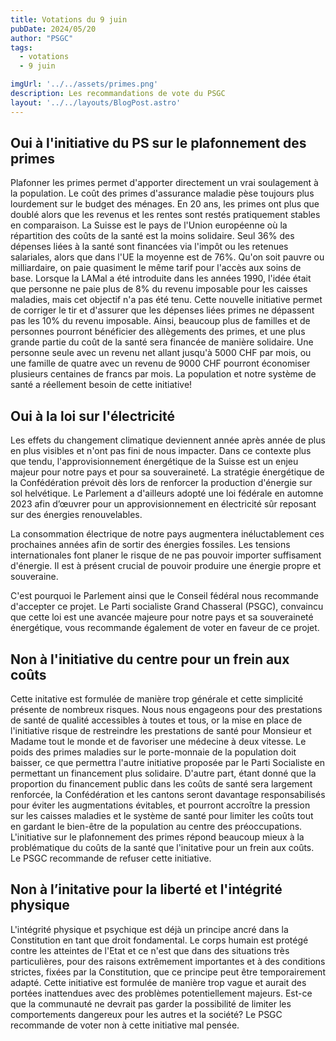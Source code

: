 ```yaml
---
title: Votations du 9 juin
pubDate: 2024/05/20
author: "PSGC"
tags:
  - votations
  - 9 juin

imgUrl: '../../assets/primes.png'
description: Les recommandations de vote du PSGC
layout: '../../layouts/BlogPost.astro'
---
```




## Oui à l'initiative du PS sur le plafonnement des primes 

Plafonner les primes permet d'apporter directement un vrai soulagement à la population. Le coût des primes d'assurance maladie pèse toujours plus lourdement sur le budget des ménages. En 20 ans, les primes ont plus que doublé alors que les revenus et les rentes sont restés pratiquement stables en comparaison. La Suisse est le pays de l'Union européenne où la répartition des coûts de la santé est la moins solidaire. Seul 36% des dépenses liées à la santé sont financées via l'impôt ou les retenues salariales, alors que dans l'UE la moyenne est de 76%. Qu'on soit pauvre ou milliardaire, on paie quasiment le même tarif pour l'accès aux soins de base. Lorsque la LAMal a été introduite dans les années 1990, l'idée était que personne ne paie plus de 8% du revenu imposable pour les caisses maladies, mais cet objectif n'a pas été tenu. Cette nouvelle initiative permet de corriger le tir et d'assurer que les dépenses liées primes ne dépassent pas les 10% du revenu imposable. Ainsi, beaucoup plus de familles et de personnes pourront bénéficier des allègements des primes, et une plus grande partie du coût de la santé sera financée de manière solidaire. Une personne seule avec un revenu net allant jusqu'à 5000 CHF par mois, ou une famille de quatre avec un revenu de 9000 CHF pourront économiser plusieurs centaines de francs par mois. La population et notre système de santé a réellement besoin de cette initiative!


## Oui à la loi sur l'électricité


Les effets du changement climatique deviennent année après année de plus en plus visibles et n'ont pas fini de nous impacter. Dans ce contexte plus que tendu, l'approvisionnement énergétique de la Suisse est un enjeu majeur pour notre pays et pour sa souveraineté. La stratégie énergétique de la Confédération prévoit dès lors de renforcer la production d'énergie sur sol helvétique. Le Parlement a d'ailleurs adopté une loi fédérale en automne 2023 afin d’œuvrer pour un approvisionnement en électricité sûr reposant sur des énergies renouvelables. 

La consommation électrique de notre pays augmentera inéluctablement ces prochaines années afin de sortir des énergies fossiles. Les tensions internationales font planer le risque de ne pas pouvoir importer suffisament d'énergie. Il est à présent crucial de pouvoir produire une énergie propre et souveraine. 

C'est pourquoi le Parlement ainsi que le Conseil fédéral nous recommande d'accepter ce projet. Le Parti socialiste Grand Chasseral (PSGC), convaincu que cette loi est une avancée majeure pour notre pays et sa souveraineté énergétique, vous recommande également de voter en faveur de ce projet. 

## Non à l'initiative du centre pour un frein aux coûts

Cette initative est formulée de manière trop générale et cette simplicité présente de nombreux risques. Nous nous engageons pour des prestations de santé de qualité accessibles à toutes et tous, or la mise en place de l'initiative risque de restreindre les prestations de santé pour Monsieur et Madame tout le monde et de favoriser une médecine à deux vitesse. Le poids des primes maladies sur le porte-monnaie de la population doit baisser, ce que permettra l'autre initiative proposée par le Parti Socialiste en permettant un financement plus solidaire. D'autre part, étant donné que la proportion du financement public dans les coûts de santé sera largement renforcée, la Confédération et les cantons seront davantage responsabilisés pour éviter les augmentations évitables, et pourront accroître la pression sur les caisses maladies et le système de santé pour limiter les coûts tout en gardant le bien-être de la population au centre des préoccupations. L'initiative sur le plafonnement des primes répond beaucoup mieux à la problématique du coûts de la santé que l'initative pour un frein aux coûts. Le PSGC recommande de refuser cette initiative.

## Non à l’initative pour la liberté et l'intégrité physique

L'intégrité physique et psychique est déjà un principe ancré dans la Constitution en tant que droit fondamental. Le corps humain est protégé contre les atteintes de l'Etat et ce n'est que dans des situations très particulières, pour des raisons extrêmement importantes et à des conditions strictes, fixées par la Constitution, que ce principe peut être temporairement adapté. Cette initiative est formulée de manière trop vague et aurait des portées inattendues avec des problèmes potentiellement majeurs. Est-ce que la communauté ne devrait pas garder la possibilité de limiter les comportements dangereux pour les autres et la société? Le PSGC recommande de voter non à cette initiative mal pensée.  